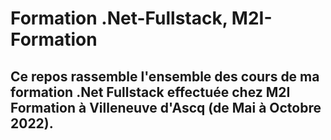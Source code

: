 # Formation .Net-Fullstack, M2I-Formation

## Ce repos rassemble l'ensemble des cours de ma formation .Net Fullstack effectuée chez M2I Formation à Villeneuve d'Ascq (de Mai à Octobre 2022).

